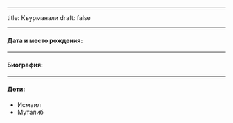 
---
title: Къурманали
draft: false

---
#### Дата и место рождения:

---
#### Биография:


---
#### Дети:
- Исмаил
- Муталиб 